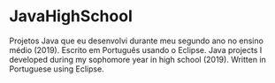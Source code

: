 # JavaHighSchool
Projetos Java que eu desenvolvi durante meu segundo ano no ensino médio (2019). Escrito em Português usando o Eclipse. 
Java projects I developed during my sophomore year in high school (2019). Written in Portuguese using Eclipse.
